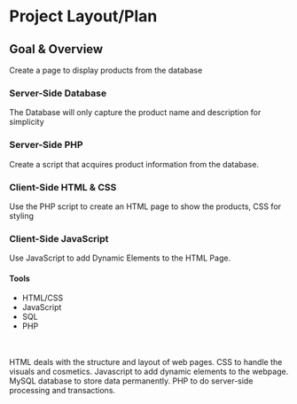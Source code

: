 # Project Layout/Plan #

## Goal & Overview ##

Create a page to display products from the database

### Server-Side Database ###

The Database will only capture the product name and description for simplicity

### Server-Side PHP ###

Create a script that acquires product information from the database.

### Client-Side HTML & CSS ###

Use the PHP script to create an HTML page to show the products, CSS for styling

### Client-Side JavaScript ###

Use JavaScript to add Dynamic Elements to the HTML Page. 

#### Tools ####
- HTML/CSS
- JavaScript
- SQL
- PHP
<br>
<br>
HTML deals with the structure and layout of web pages. CSS to handle the visuals and cosmetics. Javascript to add dynamic elements to the webpage. MySQL database to store data permanently. PHP to do server-side processing and transactions.
